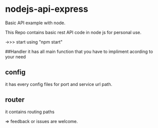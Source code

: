# nodejs-api-express
Basic API example with node. 

This Repo contains basic rest API code in node js for personal use.

->>> start using "npm start"

##Handler 
it has all main function that you have to impliment acording to your need

## config
it has every config files for port and service url path.

## router
it contains routing paths


=> feedback or issues are welcome.
